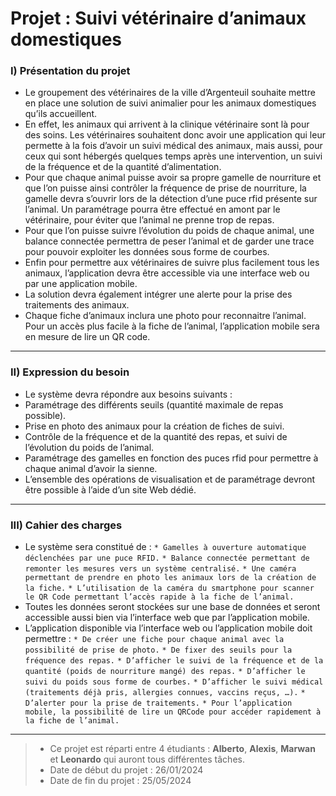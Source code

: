 # Projet : Suivi vétérinaire d’animaux domestiques

### I) Présentation du projet
* Le groupement des vétérinaires de la ville d’Argenteuil souhaite mettre en place une solution de suivi animalier pour les animaux domestiques qu’ils accueillent.
* En effet, les animaux qui arrivent à la clinique vétérinaire sont là pour des soins. Les vétérinaires souhaitent donc avoir une application qui leur permette
  à la fois d’avoir un suivi médical des animaux, mais aussi, pour ceux qui sont hébergés quelques temps après une intervention, un suivi de la fréquence et de la quantité d’alimentation.
* Pour que chaque animal puisse avoir sa propre gamelle de nourriture et que l’on puisse ainsi contrôler la fréquence de prise de nourriture, la gamelle devra s’ouvrir lors de la détection
  d’une puce rfid présente sur l’animal. Un paramétrage pourra être effectué en amont par le vétérinaire, pour éviter que l’animal ne prenne trop de repas.
* Pour que l’on puisse suivre l’évolution du poids de chaque animal, une balance connectée permettra de peser l’animal et de garder une trace pour pouvoir exploiter les données sous forme de courbes.
* Enfin pour permettre aux vétérinaires de suivre plus facilement tous les animaux, l’application devra être accessible via une interface web ou par une application mobile.
* La solution devra également intégrer une alerte pour la prise des traitements des animaux.
* Chaque fiche d’animaux inclura une photo pour reconnaitre l’animal. Pour un accès plus facile à la fiche de l’animal, l’application mobile sera en mesure de lire un QR code.

-------------------------------------------------------------------------------------------------------------------------------------------------------------------------------------------------------------

### II) Expression du besoin
* Le système devra répondre aux besoins suivants :
* Paramétrage des différents seuils (quantité maximale de repas possible).
* Prise en photo des animaux pour la création de fiches de suivi.
* Contrôle de la fréquence et de la quantité des repas, et suivi de l’évolution du poids de l’animal.
* Paramétrage des gamelles en fonction des puces rfid pour permettre à chaque animal d’avoir la sienne.
* L’ensemble des opérations de visualisation et de paramétrage devront être possible à l’aide d’un site Web dédié.

-------------------------------------------------------------------------------------------------------------------------------------------------------------------------------------------------------------

### III) Cahier des charges
* Le système sera constitué de :
    `* Gamelles à ouverture automatique déclenchées par une puce RFID.`
    `* Balance connectée permettant de remonter les mesures vers un système centralisé.`
    `* Une caméra permettant de prendre en photo les animaux lors de la création de la fiche.`
    `* L’utilisation de la caméra du smartphone pour scanner le QR Code permettant l’accès rapide à la fiche de l’animal.`
* Toutes les données seront stockées sur une base de données et seront accessible aussi bien via l’interface web que par l’application mobile.
* L’application disponible via l’interface web ou l’application mobile doit permettre :
    `* De créer une fiche pour chaque animal avec la possibilité de prise de photo.`
    `* De fixer des seuils pour la fréquence des repas.`
    `* D’afficher le suivi de la fréquence et de la quantité (poids de nourriture mangé) des repas.`
    `* D’afficher le suivi du poids sous forme de courbes.`
    `* D’afficher le suivi médical (traitements déjà pris, allergies connues, vaccins reçus, …).`
    `* D’alerter pour la prise de traitements.`
    `* Pour l’application mobile, la possibilité de lire un QRCode pour accéder rapidement à la fiche de l’animal.`

-------------------------------------------------------------------------------------------------------------------------------------------------------------------------------------------------------------

> * Ce projet est réparti entre 4 étudiants : __Alberto__, __Alexis__, __Marwan__ et __Leonardo__ qui auront tous différentes tâches.
> * Date de début du projet : 26/01/2024
> * Date de fin du projet : 25/05/2024
